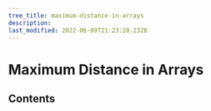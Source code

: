 ```yaml
---
tree_title: maximum-distance-in-arrays
description: 
last_modified: 2022-06-09T21:23:28.2328
---
```


# Maximum Distance in Arrays

## Contents
